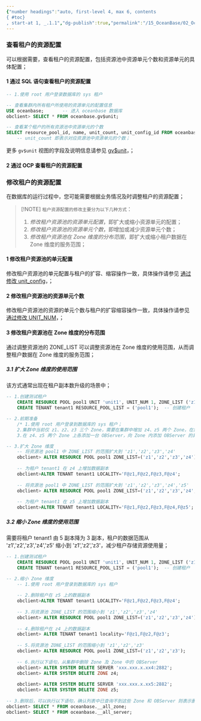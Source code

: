 ```yaml
---
{"number headings":"auto, first-level 4, max 6, contents
{ #toc}
, start-at 1, _.1.1","dg-publish":true,"permalink":"/15_OceanBase/02_OceanBase 基本操作/集群和多租户管理/租户管理/查看，修改租户的资源配置/","dgPassFrontmatter":true}
---
```



### 查看租户的资源配置
可以根据需要，查看租户的资源配置，包括资源池中资源单元个数和资源单元的具体配置；
#### 1 通过 SQL 语句查看租户的资源配置
```sql
-- 1.使用 root 用户登录数据库的 sys 租户

-- 查看集群内所有租户所使用的资源单元的配置信息
USE oceanbase;       -- 进入 oceanbase 数据库
obclient> SELECT * FROM oceanbase.gv$unit;

-- 查看某个租户的所有资源池中资源单元的个数
SELECT resource_pool_id, name, unit_count, unit_config_id FROM oceanbase.__all_resource_pool WHERE tenant_id='1001';
	-- unit_count 即表示对应资源池中资源单元的个数；
```
更多 `gv$unit` 视图的字段及说明信息请参见 [gv\$unit](https://www.oceanbase.com/docs/enterprise-oceanbase-database-cn-10000000000945225)，；


#### 2 通过 OCP 查看租户的资源配置

### 修改租户的资源配置
在数据库的运行过程中，您可能需要根据业务情况及时调整租户的资源配置；

> [!NOTE] `租户资源配置的修改主要分为以下几种方式`：
> 1. *修改租户资源池的资源单元配置*，即扩大或缩小资源单元的配置；
> 2. *修改租户资源池的资源单元个数*，即增加或减少资源单元个数；
> 3. *修改租户资源池在 Zone 维度的分布范围*，即扩大或缩小租户数据在 Zone 维度的服务范围；

#### 1 修改租户资源池的单元配置
修改租户资源池的单元配置与租户的扩容、缩容操作一致，具体操作请参见 [通过修改 unit_config](https://www.oceanbase.com/docs/enterprise-oceanbase-database-cn-10000000000946098)，；

#### 2 修改租户资源池的资源单元个数
修改租户资源池的资源的单元个数与租户的扩容缩容操作一致，具体操作请参见 [通过修改 UNIT_NUM](https://www.oceanbase.com/docs/enterprise-oceanbase-database-cn-10000000000946104)，；

#### 3 修改租户资源池在 Zone 维度的分布范围
通过调整资源池的 ZONE_LIST 可以调整资源池在 Zone 维度的使用范围，从而调整租户数据在 Zone 维度的服务范围；

##### 3.1 扩大 Zone 维度的使用范围
该方式通常出现在租户副本数升级的场景中；

```sql
-- 1.创建测试租户
	CREATE RESOURCE POOL pool1 UNIT 'unit1', UNIT_NUM 1, ZONE_LIST ('z1', 'z2', 'z3');  -- 创建资源 
	CREATE TENANT tenant1 RESOURCE_POOL_LIST = ('pool1');  -- 创建租户  

-- 2.前期准备  
	/* 1.使用 root 用户登录到数据库的 sys 租户；  
	2.集群中当前仅 z1、z2、z3 三个 Zone，需要在集群中增加 z4、z5 两个 Zone，在集群中增加 Zone 的具体操作请参见 增加或删除 Zone；  
	3.在 z4、z5 两个 Zone 上各添加一台 OBServer，向 Zone 内添加 OBServer 的具体操作请参见 添加 OBServer； */ 

-- 3.扩大 Zone 维度  
	-- 将资源池 pool1 中 ZONE_LIST 的范围扩大到 'z1','z2','z3','z4'  
	obclient> ALTER RESOURCE POOL pool1 ZONE_LIST=('z1','z2','z3','z4');  
	  
	-- 为租户 tenant1 在 z4 上增加数据副本  
	obclient>ALTER TENANT tenant1 LOCALITY='F@z1,F@z2,F@z3,F@z4';  
	  
	-- 将资源池 pool1 中 ZONE_LIST 的范围扩大到 'z1','z2','z3','z4','z5'  
	obclient> ALTER RESOURCE POOL pool1 ZONE_LIST=('z1','z2','z3','z4','z5');  
	  
	-- 为租户 tenant1 在 z5 上增加数据副本  
	obclient>ALTER TENANT tenant1 LOCALITY='F@z1,F@z2,F@z3,F@z4,F@z5';  
```

  
##### 3.2 缩小 Zone 维度的使用范围  
需要将租户 tenant1 由 5 副本降为 3 副本，租户的数据范围从 'z1','z2','z3','z4','z5' 缩小到 'z1','z2','z3'，减少租户存储资源使用量；  

```sql
-- 1.创建测试租户
	CREATE RESOURCE POOL pool1 UNIT 'unit1', UNIT_NUM 1, ZONE_LIST ('z1','z2','z3','z4','z5');  -- 创建资源 
	CREATE TENANT tenant1 RESOURCE_POOL_LIST = ('pool1');  -- 创建租户

-- 2.缩小 Zone 维度  
	-- 1.使用 root 用户登录到数据库的 sys 租户  
	  
	-- 2.删除租户在 z5 上的数据副本  
	obclient>ALTER TENANT tenant1 LOCALITY='F@z1,F@z2,F@z3,F@z4';  
	  
	-- 3.将资源池 ZONE_LIST 的范围缩小到 'z1','z2','z3','z4'  
	obclient> ALTER RESOURCE POOL pool1 ZONE_LIST=('z1','z2','z3','z4');  
	  
	-- 4.删除租户在 z4 上的数据副本  
	obclient> ALTER TENANT tenant1 locality='F@z1,F@z2,F@z3';  
	  
	-- 5.将资源池 ZONE_LIST 的范围缩小到 'z1','z2','z3'  
	obclient> ALTER RESOURCE POOL pool1 ZONE_LIST=('z1','z2','z3');  
  
	-- 6.执行以下语句，从集群中删除 Zone 及 Zone 中的 OBServer  
	obclient> ALTER SYSTEM DELETE SERVER 'xxx.xxx.x.xx4:2882';  
	obclient> ALTER SYSTEM DELETE ZONE z4;  
	  
	obclient> ALTER SYSTEM DELETE SERVER 'xxx.xxx.x.xx5:2882';  
	obclient> ALTER SYSTEM DELETE ZONE z5;  
  
-- 3.删除后，可以执行以下语句，确认列表中已查询不到这些 Zone 和 OBServer 则表示删除成功  
obclient> SELECT * FROM oceanbase.__all_zone;  
obclient> SELECT * FROM oceanbase.__all_server;  
```

